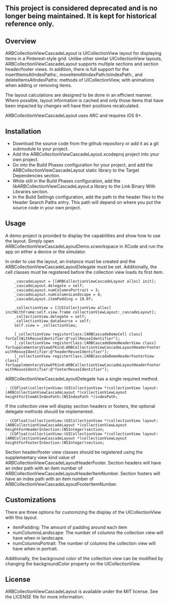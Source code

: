 ## This project is considered deprecated and is no longer being maintained. It is kept for historical reference only.

Overview
---
ARBCollectionViewCascadeLayout is UICollectionView layout for displaying items in a Pinterest-style grid.  Unlike other similar UICollectionView layouts, ARBCollectionViewCascadeLayout supports multiple sections and section header/footer views. In addition, there is full support for the insertItemsAtIndexPaths:, moveItemAtIndexPath:toIndexPath:, and deleteItemsAtIndexPaths: methods of UICollectionView, with animations when adding or removing items.

The layout calculations are designed to be done in an efficient manner. Where possible, layout information is cached and only those items that have been impacted by changes will have their positions recalculated.

ARBCollectionViewCascadeLayout uses ARC and requires iOS 6+.

Installation
---
- Download the source code from the github repository or add it as a git submodule to your project.
- Add the ARBCollectionViewCascadeLayout.xcodeproj project into your own project.
- Go into the Build Phases configuration for your project, and add the ARBCollectionViewCascadeLayout static library to the Target Dependencies section.
- While still in the Build Phases configuration, add the libARBCollectionViewCascadeLayout.a library to the Link Binary With Libraries section.
- In the Build Settings configuration, add the path to the header files to the Header Search Paths entry. This path will depend on where you put the source code in your own project.

Usage
---
A demo project is provided to display the capabilities and show how to use the layout. Simply open ARBCollectionViewCascadeLayoutDemo.xcworkspace in XCode and run the app on either a device or the simulator.

In order to use the layout, an instance must be created and the ARBCollectionViewCascadeLayoutDelegate must be set. Additionally, the cell classes must be registered before the collection view loads its first item.
```objc
	_cascadeLayout = [[ARBCollectionViewCascadeLayout alloc] init];
	_cascadeLayout.delegate = self;
	_cascadeLayout.numColumnsPortrait = 3;
	_cascadeLayout.numColumnsLandscape = 4;
	_cascadeLayout.itemPadding = 10.0f;
	
	_collectionView = [[UICollectionView alloc] initWithFrame:self.view.frame collectionViewLayout:_cascadeLayout];
	_collectionView.delegate = self;
	_collectionView.dataSource = self;
	self.view = _collectionView;
	
	[_collectionView registerClass:[ARBCascadeDemoCell class] forCellWithReuseIdentifier:@"cellReuseIdentifier"];
	[_collectionView registerClass:[ARBCascadeDemoHeaderView class] forSupplementaryViewOfKind:ARBCollectionViewCascadeLayoutHeaderFooter withReuseIdentifier:@"headerReuseIdentifier"];
	[_collectionView registerClass:[ARBCascadeDemoHeaderFooterView class] forSupplementaryViewOfKind:ARBCollectionViewCascadeLayoutHeaderFooter withReuseIdentifier:@"footerReuseIdentifier"];
```

ARBCollectionViewCascadeLayoutDelegate has a single required method.
```objc
- (CGFloat)collectionView:(UICollectionView *)collectionView layout:(ARBCollectionViewCascadeLayout *)collectionViewLayout heightForItemAtIndexPath:(NSIndexPath *)indexPath;
```

If the collection view will display section headers or footers, the optional delegate methods should be implemented.
```objc
- (CGFloat)collectionView:(UICollectionView *)collectionView layout:(ARBCollectionViewCascadeLayout *)collectionViewLayout heightForHeaderInSection:(NSInteger)section;
- (CGFloat)collectionView:(UICollectionView *)collectionView layout:(ARBCollectionViewCascadeLayout *)collectionViewLayout heightForFooterInSection:(NSInteger)section;
```

Section header/footer view classes should be registered using the supplementary view kind value of ARBCollectionViewCascadeLayoutHeaderFooter. Section headers will have an index path with an item number of ARBCollectionViewCascadeLayoutHeaderItemNumber. Section footers will have an index path with an item number of ARBCollectionViewCascadeLayoutFooterItemNumber.

Customizations
---
There are three options for customizing the display of the UICollectionView with this layout.

* itemPadding: The amount of padding around each item
* numColumnsLandscape: The number of columns the collection view will have when in landscape.
* numColumnsPortrait: The number of columns the collection view will have when in portrait.

Additionally, the background color of the collection view can be modified by changing the backgroundColor property on the UICollectionView.

License
---
ARBCollectionViewCascadeLayout is available under the MIT license. See the LICENSE file for more information.
